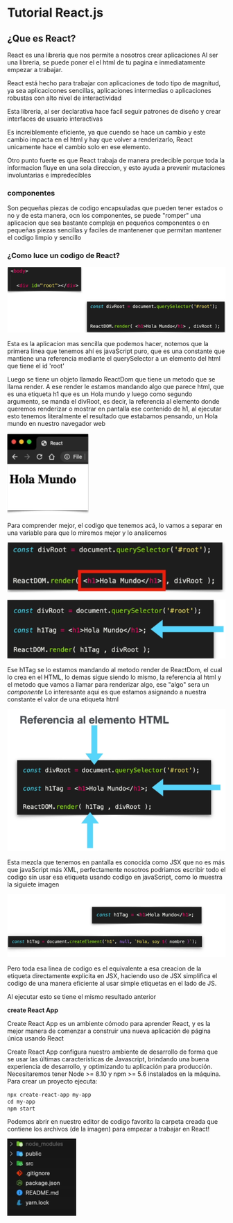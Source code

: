 
# Tutorial React.js
## ¿Que es React?

React es una libreria que nos permite a nosotros crear aplicaciones
Al ser una libreria, se puede poner el el html de tu pagina e inmediatamente  empezar a trabajar.

React está hecho para trabajar con aplicaciones de todo tipo de magnitud, ya sea  aplicacicones sencillas, aplicaciones intermedias o aplicaciones robustas 
con alto nivel de interactividad

Esta libreria, al ser declarativa hace facil seguir patrones de diseño y crear interfaces de usuario interactivas

Es increiblemente eficiente, ya que cuendo se hace un cambio y este cambio impacta en el html y hay que volver a renderizarlo, React unicamente 
hace el cambio solo en ese elemento.

Otro punto fuerte es que React trabaja de manera predecible porque toda la informacion fluye en una sola direccion, y esto ayuda a prevenir mutaciones involuntarias e impredecibles

### componentes

Son pequeñas piezas de codigo encapsuladas que pueden tener estados o no y de esta manera, ocn los componentes, se puede "romper" una aplicacion que sea bastante compleja en pequeños componentes o en pequeñas piezas sencillas y faciles de mantenener que permitan mantener el codigo limpio y sencillo


### ¿Como luce un codigo de React?

![](https://raw.githubusercontent.com/fernando479/ArquitecturaSofware2020/main/Tutorial_6_react/image.png)


Esta es la aplicacion mas sencilla que podemos hacer, notemos que la primera linea que tenemos ahí es javaScript puro, que es una constante que mantiene una referencia mediante el querySelector a un elemento del html que tiene el id 'root'

Luego se tiene un objeto llamado ReactDom que tiene un metodo que se llama render. A ese render le estamos mandando  algo que parece html, que es una etiqueta h1 que es un Hola mundo y luego como segundo argumento, se manda el divRoot, es decir, la referencia al elemento donde queremos renderizar o mostrar en pantalla ese contenido de h1, al ejecutar esto tenemos literalmente el resultado que estabamos pensando, un Hola mundo en nuestro navegador web

![](https://raw.githubusercontent.com/fernando479/ArquitecturaSofware2020/main/Tutorial_6_react/Selection_001.png)


Para comprender mejor,  el codigo que tenemos acá, lo vamos a separar  en una variable  para que lo miremos mejor y lo analicemos

![](https://raw.githubusercontent.com/fernando479/ArquitecturaSofware2020/main/Tutorial_6_react/Selection_002.png)

![](https://raw.githubusercontent.com/fernando479/ArquitecturaSofware2020/main/Tutorial_6_react/Selection_003.png)

Ese h1Tag se lo estamos mandando al metodo render de ReactDom, el cual lo crea en el HTML, lo demas sigue siendo lo mismo, la referencia al html y el metodo que vamos a llamar para renderizar algo, ese "algo" sera un *componente*
Lo interesante aqui es que estamos asignando a nuestra constante el valor de una etiqueta html

![](https://raw.githubusercontent.com/fernando479/ArquitecturaSofware2020/main/Tutorial_6_react/Selection_004.png)

Esta mezcla que tenemos en pantalla es conocida como JSX que no es más que javaScript más XML, perfectamente nosotros podriamos escribir todo el codigo sin usar esa etiqueta usando codigo en javaScript, como lo muestra la siguiete imagen

![](https://raw.githubusercontent.com/fernando479/ArquitecturaSofware2020/main/Tutorial_6_react/Selection_005.png)

Pero toda esa linea de codigo es el equivalente a esa creacion de la etiqueta directamente explicita en JSX, haciendo uso de JSX simplifica el codigo de una manera eficiente al usar simple etiquetas en el lado de JS.
  
Al ejecutar esto se tiene el mismo resultado anterior

**create React App**

Create React App es un ambiente cómodo para aprender React, y es la mejor manera de comenzar a construir una nueva aplicación de página única usando React

Create React App configura nuestro ambiente de desarrollo de forma que se usar las últimas características de Javascript, brindando una buena experiencia de desarrollo, y optimizando tu aplicación para producción. Necesitaremos tener Node >= 8.10 y npm >= 5.6 instalados en la máquina. Para crear un proyecto ejecuta:

```
npx create-react-app my-app
cd my-app
npm start
```

Podemos abrir en nuestro editor de codigo favorito la carpeta creada que contiene los archivos (de la imagen) para empezar a trabajar en React! 

![](https://raw.githubusercontent.com/fernando479/ArquitecturaSofware2020/main/Tutorial_6_react/Selection_006.png)
